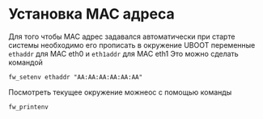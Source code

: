 # Установка MAC адреса
Для того чтобы MAC адрес задавался автоматически при старте системы необходимо его прописать в окружение UBOOT переменные `ethaddr` для MAC eth0 и `eth1addr` для MAC eth1
Это можно сделать командой
```
fw_setenv ethaddr "AA:AA:AA:AA:AA:AA"
```
Посмотреть текущее окружение можнеос с помощью команды
```
fw_printenv
```
